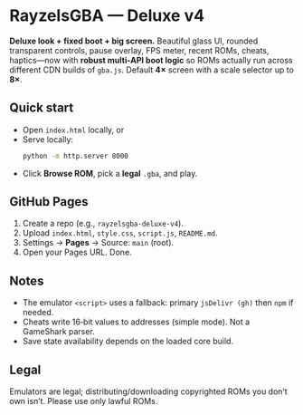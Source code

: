 # RayzelsGBA — Deluxe v4

**Deluxe look + fixed boot + big screen.** Beautiful glass UI, rounded transparent controls, pause overlay, FPS meter, recent ROMs, cheats, haptics—now with **robust multi‑API boot logic** so ROMs actually run across different CDN builds of `gba.js`. Default **4×** screen with a scale selector up to **8×**.

## Quick start
- Open `index.html` locally, or
- Serve locally:
  ```bash
  python -m http.server 8000
  ```
- Click **Browse ROM**, pick a **legal** `.gba`, and play.

## GitHub Pages
1. Create a repo (e.g., `rayzelsgba-deluxe-v4`).
2. Upload `index.html`, `style.css`, `script.js`, `README.md`.
3. Settings → **Pages** → Source: `main` (root).  
4. Open your Pages URL. Done.

## Notes
- The emulator `<script>` uses a fallback: primary `jsDelivr (gh)` then `npm` if needed.
- Cheats write 16‑bit values to addresses (simple mode). Not a GameShark parser.
- Save state availability depends on the loaded core build.

## Legal
Emulators are legal; distributing/downloading copyrighted ROMs you don’t own isn’t. Please use only lawful ROMs.
